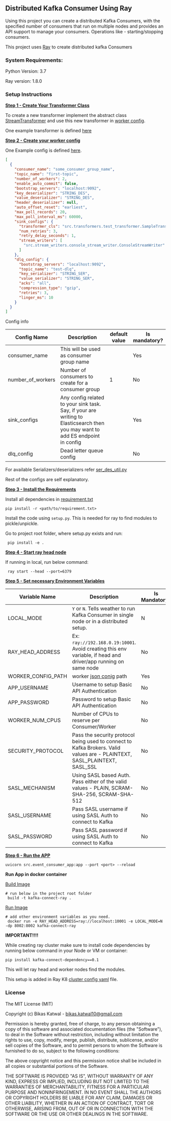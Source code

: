 ## Distributed Kafka Consumer Using Ray
Using this project you can create a distributed Kafka Consumers, with the specified number of 
consumers that run on multiple nodes and provides an API support to manage your consumers. 
Operations like - starting/stopping
consumers.

This project uses [Ray](https://docs.ray.io/) to create distributed kafka Consumers

### System Requirements:
Python Version: 3.7

Ray version: 1.8.0

### Setup Instructions

**<ins>Step 1 - Create Your Transformer Class</ins>**

To create a new transformer implement the abstract class [StreamTransformer](https://github.com/bkatwal/distributed-kafka-consumer-python/blob/main/src/transformers/transformer.py) and use 
this new transformer in [worker config](https://github.com/bkatwal/distributed-kafka-consumer-python/blob/main/config/consumer_config.json).

One example transformer is defined [here](https://github.com/bkatwal/distributed-kafka-consumer-python/blob/main/src/transformers/test_transformer.py)

**<ins>Step 2 - Create your worker config</ins>**

One Example config is defined [here](https://github.com/bkatwal/distributed-kafka-consumer-python/blob/main/config/consumer_config.json). 
```json
[
  {
    "consumer_name": "some_consumer_group_name",
    "topic_name": "first-topic",
    "number_of_workers": 2,
    "enable_auto_commit": false,
    "bootstrap_servers": "localhost:9092",
    "key_deserializer": "STRING_DES",
    "value_deserializer": "STRING_DES",
    "header_deserializer": null,
    "auto_offset_reset": "earliest",
    "max_poll_records": 20,
    "max_poll_interval_ms": 60000,
    "sink_configs": {
      "transformer_cls": "src.transformers.test_transformer.SampleTransformer",
      "num_retries": 3,
      "retry_delay_seconds": 1,
      "stream_writers": [
        "src.stream_writers.console_stream_writer.ConsoleStreamWriter"
      ]
    },
    "dlq_config": {
      "bootstrap_servers": "localhost:9092",
      "topic_name": "test-dlq",
      "key_serializer": "STRING_SER",
      "value_serializer": "STRING_SER",
      "acks": "all",
      "compression_type": "gzip",
      "retries": 3,
      "linger_ms": 10
    }
  }
]

```

Config info

Config Name|Description|default value|Is mandatory?|
-----------|-----------|------------|--------------|
consumer_name|This will be used as consumer group name| |Yes
number_of_workers|Number of consumers to create for a consumer group|1|No
sink_configs|Any config related to your sink task. Say, if your are writing to Elasticsearch then you may want to add ES endpoint in config| |Yes
dlq_config|Dead letter queue config| |No
For available Serializers/deserializers refer [ser_des_util.py](https://github.com/bkatwal/distributed-kafka-consumer-python/blob/main/src/kafka_core/ser_des_util.py)

Rest of the configs are self explanatory. 

**<ins>Step 3 - Install the Requirements</ins>**

Install all dependencies in [requirement.txt](https://github.com/bkatwal/distributed-kafka-consumer-python/blob/main/requirements.txt)
```shell
pip install -r <path/to/requirement.txt>
```

Install the code using `setup.py`.
This is needed for ray to find modules to pickle/unpickle.

Go to project root folder, where setup.py exists and run:
```shell
 pip install -e .
```

**<ins>Step 4 - Start ray head node</ins>**

If running in local, run below command:
```shell
 ray start --head --port=6379
```


**<ins>Step 5 - Set necessary Environment Variables</ins>**

Variable Name|Description|Is Mandatory?|Default Value|
-------------|------------|------------|-------------|
LOCAL_MODE| `Y` or `N`. Tells weather to run Kafka Consumer in single node or in a distributed setup.|N|Y|
RAY_HEAD_ADDRESS|Ex: `ray://192.168.0.19:10001`. Avoid creating this env variable, if head and driver/app running on same node|No|auto|
WORKER_CONFIG_PATH|worker [json conig](https://github.com/bkatwal/distributed-kafka-consumer-python/blob/main/config/consumer_config.json) path|Yes||
APP_USERNAME|Username to setup Basic API Authentication|No|admin|
APP_PASSWORD|Password to setup Basic API Authentication|No|admin|
WORKER_NUM_CPUS|Number of CPUs to reserve per Consumer/Worker|No|0.25|
SECURITY_PROTOCOL|Pass the security protocol being used to connect to Kafka Brokers. Valid values are - PLAINTEXT, SASL_PLAINTEXT, SASL_SSL|No|None|
SASL_MECHANISM|Using SASL based Auth. Pass either of the valid values - PLAIN, SCRAM-SHA-256, SCRAM-SHA-512|No|None|
SASL_USERNAME|Pass SASL username if using SASL Auth to connect to Kafka|No|None|
SASL_PASSWORD|Pass SASL password if using SASL Auth to connect to Kafka|No|None

**<ins>Step 6 - Run the APP</ins>**
```shell
uvicorn src.event_consumer_app:app --port <port> --reload
```

**Run App in docker container**

<ins>Build Image</ins>
```shell
# run below in the project root folder
 build -t kafka-connect-ray .
```

<ins>Run Image</ins>
```shell
# add other environment variables as you need.
 docker run -e RAY_HEAD_ADDRESS=ray://localhost:10001 -e LOCAL_MODE=N  -dp 8002:8002 kafka-connect-ray
```

**IMPORTANT!!!!**

While creating ray cluster make sure to install code dependencies by running below command in 
your Node or VM or container:
```shell
pip install kafka-connect-dependency==0.1
```
This will let ray head and worker nodes find the modules. 

This setup is added in Ray K8 [cluster config yaml](https://github.com/bkatwal/distributed-kafka-consumer-python/blob/main/k8/ray/ray-cluster-config.yaml#L74) file.

### License

The MIT License (MIT)

Copyright (c) Bikas Katwal - bikas.katwal10@gmail.com

Permission is hereby granted, free of charge, to any person obtaining a copy of this software and
associated documentation files (the "Software"), to deal in the Software without restriction,
including without limitation the rights to use, copy, modify, merge, publish, distribute,
sublicense, and/or sell copies of the Software, and to permit persons to whom the Software is
furnished to do so, subject to the following conditions:

The above copyright notice and this permission notice shall be included in all copies or substantial
portions of the Software.

THE SOFTWARE IS PROVIDED "AS IS", WITHOUT WARRANTY OF ANY KIND, EXPRESS OR IMPLIED, INCLUDING BUT
NOT LIMITED TO THE WARRANTIES OF MERCHANTABILITY, FITNESS FOR A PARTICULAR PURPOSE AND
NONINFRINGEMENT. IN NO EVENT SHALL THE AUTHORS OR COPYRIGHT HOLDERS BE LIABLE FOR ANY CLAIM, DAMAGES
OR OTHER LIABILITY, WHETHER IN AN ACTION OF CONTRACT, TORT OR OTHERWISE, ARISING FROM, OUT OF OR IN
CONNECTION WITH THE SOFTWARE OR THE USE OR OTHER DEALINGS IN THE SOFTWARE.





